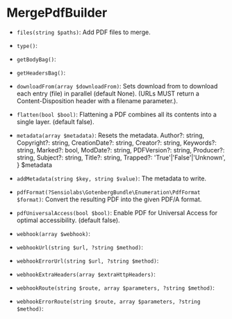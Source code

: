 # MergePdfBuilder


* `files(string $paths)`:
Add PDF files to merge.

* `type()`:

* `getBodyBag()`:

* `getHeadersBag()`:

* `downloadFrom(array $downloadFrom)`:
Sets download from to download each entry (file) in parallel (default None).
(URLs MUST return a Content-Disposition header with a filename parameter.).

* `flatten(bool $bool)`:
Flattening a PDF combines all its contents into a single layer. (default false).

* `metadata(array $metadata)`:
Resets the metadata.
Author?: string,
Copyright?: string,
CreationDate?: string,
Creator?: string,
Keywords?: string,
Marked?: bool,
ModDate?: string,
PDFVersion?: string,
Producer?: string,
Subject?: string,
Title?: string,
Trapped?: 'True'|'False'|'Unknown',
} $metadata

* `addMetadata(string $key, string $value)`:
The metadata to write.

* `pdfFormat(?Sensiolabs\GotenbergBundle\Enumeration\PdfFormat $format)`:
Convert the resulting PDF into the given PDF/A format.

* `pdfUniversalAccess(bool $bool)`:
Enable PDF for Universal Access for optimal accessibility. (default false).

* `webhook(array $webhook)`:

* `webhookUrl(string $url, ?string $method)`:

* `webhookErrorUrl(string $url, ?string $method)`:

* `webhookExtraHeaders(array $extraHttpHeaders)`:

* `webhookRoute(string $route, array $parameters, ?string $method)`:

* `webhookErrorRoute(string $route, array $parameters, ?string $method)`:

